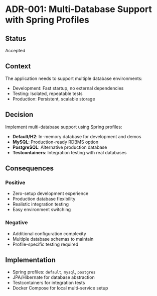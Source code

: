 # ADR-001: Multi-Database Support with Spring Profiles

## Status
Accepted

## Context
The application needs to support multiple database environments:
- Development: Fast startup, no external dependencies
- Testing: Isolated, repeatable tests
- Production: Persistent, scalable storage

## Decision
Implement multi-database support using Spring profiles:
- **Default/H2**: In-memory database for development and demos
- **MySQL**: Production-ready RDBMS option
- **PostgreSQL**: Alternative production database
- **Testcontainers**: Integration testing with real databases

## Consequences

### Positive
- Zero-setup development experience
- Production database flexibility
- Realistic integration testing
- Easy environment switching

### Negative
- Additional configuration complexity
- Multiple database schemas to maintain
- Profile-specific testing required

## Implementation
- Spring profiles: `default`, `mysql`, `postgres`
- JPA/Hibernate for database abstraction
- Testcontainers for integration tests
- Docker Compose for local multi-service setup